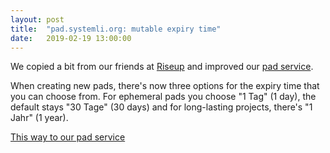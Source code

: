 ```yaml
---
layout: post
title:  "pad.systemli.org: mutable expiry time"
date:   2019-02-19 13:00:00
---
```


We copied a bit from our friends at <a href="https://riseup.net/">Riseup</a> and improved
our <a href="https://pad.systemli.org">pad service</a>.

When creating new pads, there's now three options for the expiry time that you can choose
from. For ephemeral pads you choose "1 Tag" (1 day), the default stays "30 Tage" (30 days)
and for long-lasting projects, there's "1 Jahr" (1 year).

<a href="https://pad.systemli.org/">This way to our pad service</a>
